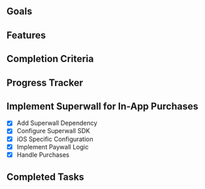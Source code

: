 ## Goals

## Features

## Completion Criteria

## Progress Tracker

## Implement Superwall for In-App Purchases

- [x] Add Superwall Dependency
- [x] Configure Superwall SDK
- [x] iOS Specific Configuration
- [x] Implement Paywall Logic
- [x] Handle Purchases

## Completed Tasks
